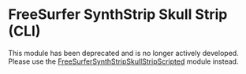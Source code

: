 # FreeSurfer SynthStrip Skull Strip (CLI)

This module has been deprecated and is no longer actively developed. Please use the [FreeSurferSynthStripSkullStripScripted](https://github.com/SlicerCBM/SlicerFreeSurferCommands/tree/main/FreeSurferSynthStripSkullStripScripted) module instead.
